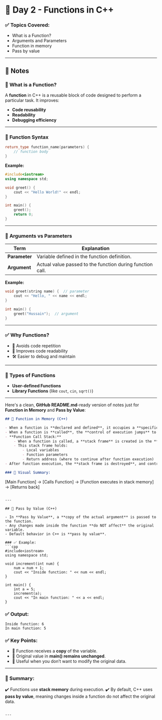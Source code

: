 
# 📅 Day 2 - Functions in C++

### ✅ Topics Covered:
- What is a Function?
- Arguments and Parameters
- Function in memory
- Pass by value

---

## 📖 Notes

### 📌 **What is a Function?**
A **function** in C++ is a reusable block of code designed to perform a particular task. It improves:
- **Code reusability**
- **Readability**
- **Debugging efficiency**

---

### 📝 **Function Syntax**
```cpp
return_type function_name(parameters) {
    // function body
}
````

**Example:**

```cpp
#include<iostream>
using namespace std;

void greet() {
    cout << "Hello World!" << endl;
}

int main() {
    greet();
    return 0;
}
```

---

### 📌 **Arguments vs Parameters**

| Term          | Explanation                                               |
| ------------- | --------------------------------------------------------- |
| **Parameter** | Variable defined in the function definition.              |
| **Argument**  | Actual value passed to the function during function call. |

**Example:**

```cpp
void greet(string name) {  // parameter
    cout << "Hello, " << name << endl;
}

int main() {
    greet("Hussain");  // argument
}
```

---

### ✅ **Why Functions?**

* 🔁 Avoids code repetition
* 👀 Improves code readability
* 🛠️ Easier to debug and maintain

---

### 📌 **Types of Functions**

* **User-defined Functions**
* **Library Functions** (like `cout`, `cin`, `sqrt()`)

---

Here's a clean, **GitHub README.md**-ready version of notes just for **Function in Memory** and **Pass by Value**:

```markdown
## 📌 Function in Memory (C++)

- When a function is **declared and defined**, it occupies a **specific memory location** in the program's **code segment**.
- When a function is **called**, the **control of execution jumps** to the memory address where the function code is stored.
- **Function Call Stack:**
    - When a function is called, a **stack frame** is created in the **stack segment** of memory.
    - This stack frame holds:
        - Local variables
        - Function parameters
        - Return address (where to continue after function execution)
- After function execution, the **stack frame is destroyed**, and control returns to the calling function.

### 📌 Visual Summary:
```

\[Main Function] → \[Calls Function] → \[Function executes in stack memory] → \[Returns back]

````

---

## 📌 Pass by Value (C++)

- In **Pass by Value**, a **copy of the actual argument** is passed to the function.
- Any changes made inside the function **do NOT affect** the original variable.
- Default behavior in C++ is **pass by value**.

### ✅ Example:
```cpp
#include<iostream>
using namespace std;

void increment(int num) {
    num = num + 1;
    cout << "Inside function: " << num << endl;
}

int main() {
    int a = 5;
    increment(a);
    cout << "In main function: " << a << endl;
}
````

### ✅ Output:

```
Inside function: 6
In main function: 5
```

### ✅ Key Points:

* 🔑 Function receives a **copy** of the variable.
* 🔑 Original value in **main() remains unchanged**.
* 🔑 Useful when you don’t want to modify the original data.

---

### 🌟 Summary:

✔️ Functions use **stack memory** during execution.
✔️ By default, C++ uses **pass by value**, meaning changes inside a function do not affect the original data.

```

---

```




